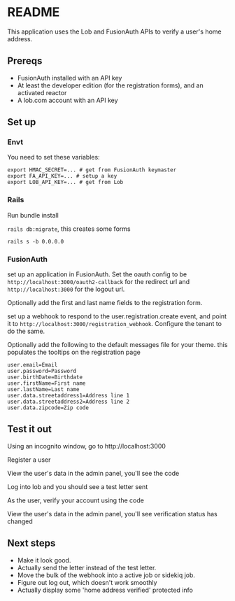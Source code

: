 # README

This application uses the Lob and FusionAuth APIs to verify a user's home address.

## Prereqs

* FusionAuth installed with an API key
* At least the developer edition (for the registration forms), and an activated reactor
* A lob.com account with an API key

## Set up

### Envt

You need to set these variables:

```
export HMAC_SECRET=... # get from FusionAuth keymaster
export FA_API_KEY=... # setup a key
export LOB_API_KEY=... # get from Lob
```

### Rails

Run bundle install

`rails db:migrate`, this creates some forms

`rails s -b 0.0.0.0`

### FusionAuth

set up an application in FusionAuth. Set the oauth config to be `http://localhost:3000/oauth2-callback` for the redirect url and `http://localhost:3000` for the logout url.

Optionally add the first and last name fields to the registration form.

set up a webhook to respond to the user.registration.create event, and point it to `http://localhost:3000/registration_webhook`. Configure the tenant to do the same.

Optionally add the following to the default messages file for your theme. this populates the tooltips on the registration page

```
user.email=Email
user.password=Password
user.birthDate=Birthdate
user.firstName=First name
user.lastName=Last name
user.data.streetaddress1=Address line 1
user.data.streetaddress2=Address line 2
user.data.zipcode=Zip code
```

## Test it out

Using an incognito window, go to http://localhost:3000

Register a user 

View the user's data in the admin panel, you'll see the code

Log into lob and you should see a test letter sent

As the user, verify your account using the code

View the user's data in the admin panel, you'll see verification status has changed

## Next steps

* Make it look good.
* Actually send the letter instead of the test letter.
* Move the bulk of the webhook into a active job or sidekiq job.
* Figure out log out, which doesn't work smoothly
* Actually display some 'home address verified' protected info
